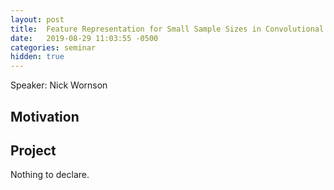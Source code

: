 ```yaml
---
layout: post
title:  Feature Representation for Small Sample Sizes in Convolutional Neural Networks
date:   2019-08-29 11:03:55 -0500
categories: seminar
hidden: true
---
```


Speaker: Nick Wornson

## Motivation

## Project 

Nothing to declare.


